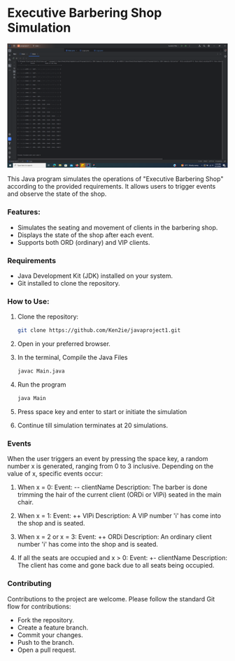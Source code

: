# Executive Barbering Shop Simulation
![screenshot.png](/assets/screenshot.png)

This Java program simulates the operations of "Executive Barbering Shop" according to the provided requirements. It allows users to trigger events and observe the state of the shop.

### Features:

- Simulates the seating and movement of clients in the barbering shop.
- Displays the state of the shop after each event.
- Supports both ORD (ordinary) and VIP clients.


### Requirements
- Java Development Kit (JDK) installed on your system.
- Git installed to clone the repository.

### How to Use:

1. Clone the repository:

   ```bash
   git clone https://github.com/Ken2ie/javaproject1.git

2. Open in your preferred browser.

3. In the terminal, Compile the Java Files
   
   ```bash
   javac Main.java

4. Run the program
 
   ```bash
   java Main
   
5. Press space key and enter to start or initiate the simulation
6. Continue till simulation terminates at 20 simulations.


### Events
When the user triggers an event by pressing the space key, a random number x is generated, ranging from 0 to 3 inclusive. Depending on the value of x, specific events occur:

1. When x = 0:
        Event: -- clientName
        Description: The barber is done trimming the hair of the current client (ORDi or VIPi) seated in the main chair.

2. When x = 1:
        Event: ++ VIPi
        Description: A VIP number 'i' has come into the shop and is seated.

3. When x = 2 or x = 3:
        Event: ++ ORDi
        Description: An ordinary client number 'i' has come into the shop and is seated.

4. If all the seats are occupied and x > 0:
        Event: +- clientName
        Description: The client has come and gone back due to all seats being occupied.


### Contributing
Contributions to the project are welcome. Please follow the standard Git flow for contributions:
- Fork the repository.
- Create a feature branch.
- Commit your changes.
- Push to the branch.
- Open a pull request.

